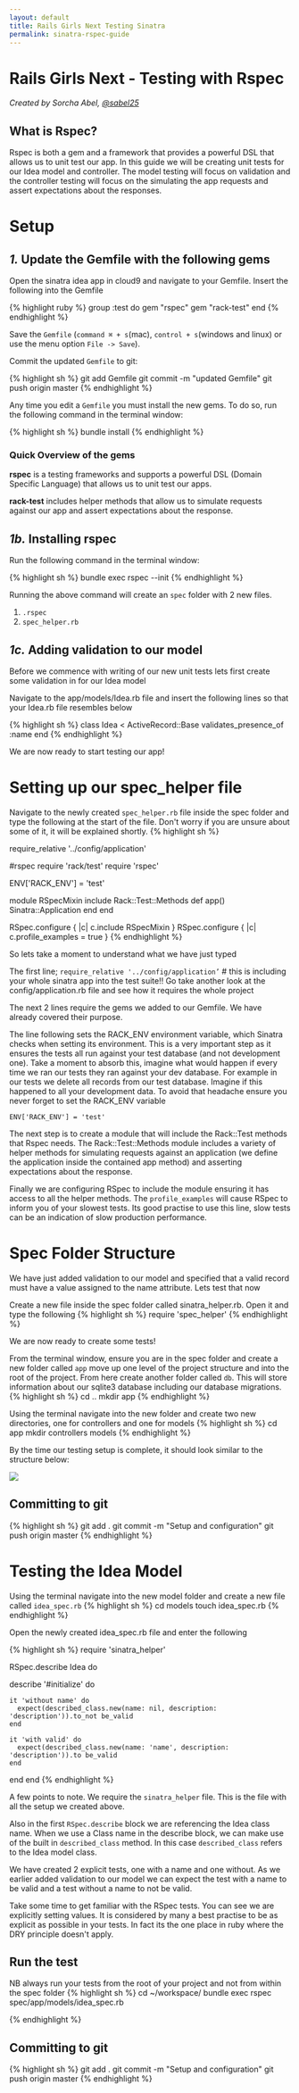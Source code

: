 ```yaml
---
layout: default
title: Rails Girls Next Testing Sinatra
permalink: sinatra-rspec-guide
---
```


# Rails Girls Next - Testing with Rspec

*Created by Sorcha Abel, [@sabel25](https://twitter.com/sabel25)*

## What is Rspec?
Rspec is both a gem and a framework that provides a powerful DSL that allows us to unit test our app. In this guide we will
be creating unit tests for our Idea model and controller. The model testing will focus on validation and the controller testing
will focus on the simulating the app requests and assert expectations about the responses.

# Setup

## *1.* Update the Gemfile with the following gems

Open the sinatra idea app in cloud9 and navigate to your Gemfile. Insert the following into the Gemfile

{% highlight ruby %}
group :test do
  gem "rspec"
  gem "rack-test"
end
{% endhighlight %}

Save the `Gemfile` (`command ⌘ + s`(mac), `control + s`(windows and linux) or use the menu option `File -> Save`).

Commit the updated `Gemfile` to git:

{% highlight sh %}
git add Gemfile
git commit -m "updated Gemfile"
git push origin master
{% endhighlight %}

Any time you edit a `Gemfile` you must install the new gems. To do so, run the following command in the terminal window:

{% highlight sh %}
bundle install
{% endhighlight %}

### Quick Overview of the gems

**rspec** is a testing frameworks and supports a powerful DSL (Domain Specific Language) that allows us to unit test our apps.

**rack-test** includes helper methods that allow us to simulate requests against our app and assert expectations about the response.


## *1b.* Installing rspec

Run the following command in the terminal window:

{% highlight sh %}
bundle exec rspec --init
{% endhighlight %}

Running the above command will create an `spec` folder with 2 new files.
1. `.rspec`
2. `spec_helper.rb`

## *1c.* Adding validation to our model

Before we commence with writing of our new unit tests lets first create some validation in for our Idea model

Navigate to the app/models/Idea.rb file and insert the following lines so that your Idea.rb file resembles below

{% highlight sh %}
class Idea < ActiveRecord::Base
  validates_presence_of :name
end
{% endhighlight %}

We are now ready to start testing our app!

# Setting up our spec_helper file

Navigate to the newly created `spec_helper.rb` file inside the spec folder and type the following at the start of the file. Don't worry if you are unsure about some of it, it will be explained shortly.
{% highlight sh %}

require_relative '../config/application'

#rspec
require 'rack/test'
require 'rspec'

ENV['RACK_ENV'] = 'test'

module RSpecMixin
  include Rack::Test::Methods
  def app() Sinatra::Application end
end

RSpec.configure { |c| c.include RSpecMixin }
RSpec.configure { |c| c.profile_examples = true }
{% endhighlight %}

So lets take a moment to understand what we have just typed

The first line; `require_relative '../config/application’` # this is including your whole sinatra app into the test suite!! Go take another look at the config/application.rb file and see how it requires the whole project

The next 2 lines require the gems we added to our Gemfile. We have already covered their purpose.

The line following sets the RACK_ENV environment variable, which Sinatra checks when setting its environment. This is a very important step
as it ensures the tests all run against your test database (and not development one). Take a moment to absorb this, imagine what
would happen if every time we ran our tests they ran against your dev database. For example in our tests we delete all records
from our test database. Imagine if this happened to all your development data. To avoid that headache ensure you never forget to set
the RACK_ENV variable

`ENV['RACK_ENV'] = 'test'`

The next step is to create a module that will include the Rack::Test methods that Rspec needs. The Rack::Test::Methods module includes a variety of
helper methods for simulating requests against an application (we define the application inside the contained app method) and asserting expectations about the response.

Finally we are configuring RSpec to include the module ensuring it has access to all the helper methods.
The `profile_examples` will cause RSpec to inform you of your slowest tests. Its good practise to use this line, slow tests can be an indication of slow production performance.

# Spec Folder Structure

We have just added validation to our model and specified that a valid record must have a value assigned to the name attribute. Lets test that now

Create a new file inside the spec folder called sinatra_helper.rb. Open it and type the following
{% highlight sh %}
require 'spec_helper'
{% endhighlight %}

We are now ready to create some tests!


From the terminal window, ensure you are in the spec folder and create a new folder called `app` move up one level of the project structure and into the root of the project. From here create another folder called `db`. This will store information about our sqlite3 database including our database migrations.
{% highlight sh %}
cd ..
mkdir app
{% endhighlight %}

Using the terminal navigate into the new folder and create two new directories, one for controllers and one for models
{% highlight sh %}
cd app
mkdir controllers models
{% endhighlight %}

By the time our testing setup is complete, it should look similar to the structure below:

<img src="/images/rspec_tree.png">

## Committing to git
{% highlight sh %}
git add .
git commit -m "Setup and configuration"
git push origin master
{% endhighlight %}


# Testing the Idea Model
Using the terminal navigate into the new model folder and create a new file called `idea_spec.rb`
{% highlight sh %}
cd models
touch idea_spec.rb
{% endhighlight %}

Open the newly created idea_spec.rb file and enter the following

{% highlight sh %}
require 'sinatra_helper'

RSpec.describe Idea do

  describe '#initialize' do

    it 'without name' do
      expect(described_class.new(name: nil, description: 'description')).to_not be_valid
    end

    it 'with valid' do
      expect(described_class.new(name: 'name', description: 'description')).to be_valid
    end

  end
end
{% endhighlight %}

A few points to note. We require the `sinatra_helper` file. This is the file with all the setup we created above.

Also in the first `RSpec.describe` block we are referencing the Idea class name. When we use a Class name in the describe block, we can make use of the built in `described_class` method. In this case `described_class` refers to the Idea model class.

We have created 2 explicit tests, one with a name and one without. As we earlier added validation to our model we can expect the test with a name to be valid and a test without a name to not be valid.

Take some time to get familiar with the RSpec tests. You can see we are explicitly setting values. It is considered by many a best practise to be as explicit as possible in your tests. In fact its the one place in ruby where the DRY principle doesn't apply.


## Run the test
NB always run your tests from the root of your project and not from within the spec folder
{% highlight sh %}
cd ~/workspace/
bundle exec rspec spec/app/models/idea_spec.rb

{% endhighlight %}

## Committing to git
{% highlight sh %}
git add .
git commit -m "Setup and configuration"
git push origin master
{% endhighlight %}




